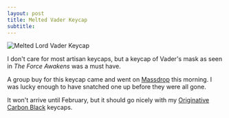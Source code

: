 ```yaml
---
layout: post
title: Melted Vader Keycap
subtitle:
---
```


![Melted Lord Vader Keycap](http://imgur.com/N6EfscN.jpg)

I don't care for most artisan keycaps, but a keycap of Vader's mask as seen in _The Force Awakens_ was a must have. 

A group buy for this keycap came and went on [Massdrop](https://www.massdrop.com/buy/darth-vader-artisan-keycap/?mode=guest_open) this morning. I was lucky enough to have snatched one up before they were all gone. 

It won't arrive until February, but it should go nicely with my [Originative Carbon Black](https://www.massdrop.com/buy/originative-carbon-black-keycaps/?mode=guest_open) keycaps.